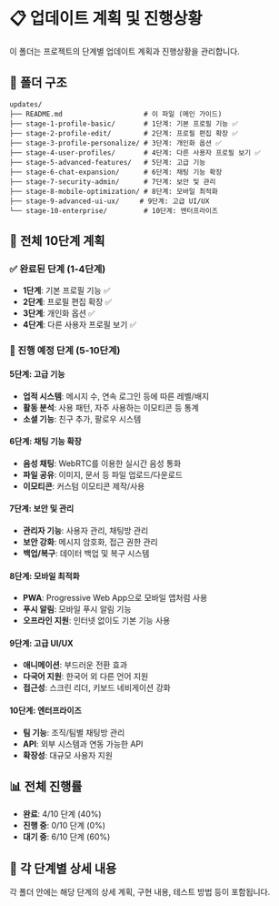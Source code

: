 # 📋 업데이트 계획 및 진행상황

이 폴더는 프로젝트의 단계별 업데이트 계획과 진행상황을 관리합니다.

## 📁 폴더 구조

```
updates/
├── README.md                    # 이 파일 (메인 가이드)
├── stage-1-profile-basic/       # 1단계: 기본 프로필 기능 ✅
├── stage-2-profile-edit/        # 2단계: 프로필 편집 확장 ✅
├── stage-3-profile-personalize/ # 3단계: 개인화 옵션 ✅
├── stage-4-user-profiles/       # 4단계: 다른 사용자 프로필 보기 ✅
├── stage-5-advanced-features/   # 5단계: 고급 기능
├── stage-6-chat-expansion/      # 6단계: 채팅 기능 확장
├── stage-7-security-admin/      # 7단계: 보안 및 관리
├── stage-8-mobile-optimization/ # 8단계: 모바일 최적화
├── stage-9-advanced-ui-ux/     # 9단계: 고급 UI/UX
└── stage-10-enterprise/         # 10단계: 엔터프라이즈
```

## 🎯 전체 10단계 계획

### ✅ 완료된 단계 (1-4단계)
- **1단계**: 기본 프로필 기능 ✅
- **2단계**: 프로필 편집 확장 ✅  
- **3단계**: 개인화 옵션 ✅
- **4단계**: 다른 사용자 프로필 보기 ✅

### 🚧 진행 예정 단계 (5-10단계)

#### 5단계: 고급 기능
- **업적 시스템**: 메시지 수, 연속 로그인 등에 따른 레벨/배지
- **활동 분석**: 사용 패턴, 자주 사용하는 이모티콘 등 통계
- **소셜 기능**: 친구 추가, 팔로우 시스템

#### 6단계: 채팅 기능 확장
- **음성 채팅**: WebRTC를 이용한 실시간 음성 통화
- **파일 공유**: 이미지, 문서 등 파일 업로드/다운로드
- **이모티콘**: 커스텀 이모티콘 제작/사용

#### 7단계: 보안 및 관리
- **관리자 기능**: 사용자 관리, 채팅방 관리
- **보안 강화**: 메시지 암호화, 접근 권한 관리
- **백업/복구**: 데이터 백업 및 복구 시스템

#### 8단계: 모바일 최적화
- **PWA**: Progressive Web App으로 모바일 앱처럼 사용
- **푸시 알림**: 모바일 푸시 알림 기능
- **오프라인 지원**: 인터넷 없이도 기본 기능 사용

#### 9단계: 고급 UI/UX
- **애니메이션**: 부드러운 전환 효과
- **다국어 지원**: 한국어 외 다른 언어 지원
- **접근성**: 스크린 리더, 키보드 네비게이션 강화

#### 10단계: 엔터프라이즈
- **팀 기능**: 조직/팀별 채팅방 관리
- **API**: 외부 시스템과 연동 가능한 API
- **확장성**: 대규모 사용자 지원

## 📊 전체 진행률

- **완료**: 4/10 단계 (40%)
- **진행 중**: 0/10 단계 (0%)
- **대기 중**: 6/10 단계 (60%)

## 📝 각 단계별 상세 내용

각 폴더 안에는 해당 단계의 상세 계획, 구현 내용, 테스트 방법 등이 포함됩니다. 